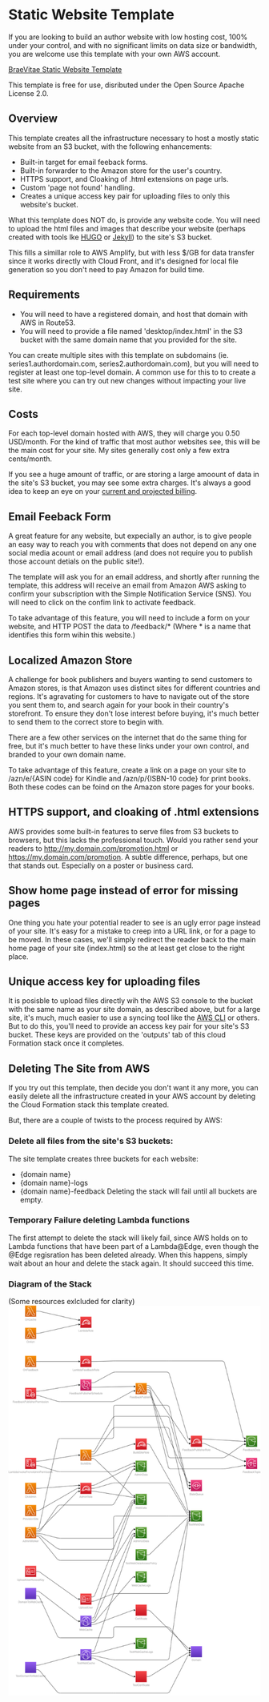 # Static Website Template

If you are looking to build an author website with low hosting cost, 100% under your control, and with no significant limits on data size or bandwidth, you are welcome use this template with your own AWS account.

[BraeVitae Static Website Template](https://us-east-1.console.aws.amazon.com/cloudformation/home?region=us-east-1#/stacks/create/review?templateURL=https://braevitae-pub.s3.amazonaws.com/cloudformation/AuthorSite.template)

This template is free for use, disributed under the Open Source Apache License 2.0.

## Overview

This template creates all the infrastructure necessary to host a mostly static website from an S3 bucket, with the following enhancements:

- Built-in target for email feeback forms.
- Built-in forwarder to the Amazon store for the user's country.
- HTTPS support, and Cloaking of .html extensions on page urls.
- Custom 'page not found' handling.
- Creates a unique access key pair for uploading files to only this website's bucket.

What this template does NOT do, is provide any website code. You will need to upload the html files and images that describe your website (perhaps created with tools lke [HUGO](https://gohugo.io/) or [Jekyll](https://jekyllrb.com/)) to the site's S3 bucket.

This fills a simillar role to AWS Amplify, but with less $/GB for data transfer since it works directly with Cloud Front, and it's designed for local file generation so you don't need to pay Amazon for build time.

## Requirements

 - You will need to have a registered domain, and host that domain with AWS in Route53.
 - You will need to provide a file named 'desktop/index.html' in the S3 bucket with the same domain name that you provided for the site.

You can create multiple sites with this template on subdomains (ie. series1.authordomain.com, series2.authordomain.com), but you will need to register at least one top-level domain. A common use for this to to create a test site where you can try out new changes without impacting your live site.

## Costs

For each top-level domain hosted with AWS, they will charge you 0.50 USD/month. For the kind of traffic that most author websites see, this will be the main cost for your site. My sites generally cost only a few extra cents/month.

If you see a huge amount of traffic, or are storing a large amoount of data in the site's S3 bucket, you may see some extra charges. It's always a good idea to keep an eye on your [current and projected billing](https://console.aws.amazon.com/billing/home).

## Email Feeback Form

A great feature for any website, but expecially an author, is to give people an easy way to reach you with comments that does not depend on any one social media acount or email address (and does not require you to publish those account detials on the public site!).

The template will ask you for an email address, and shortly after running the template, this address will receive an email from Amazon AWS asking to confirm your subscription with the Simple Notification Service (SNS). You will need to click on the confim link to activate feedback.

To take advantage of this feature, you will need to include a form on your website, and HTTP POST the data to /feedback/*  (Where * is a name that identifies this form wihin this website.)

## Localized Amazon Store

A challenge for book publishers and buyers wanting to send customers to Amazon stores, is that Amazon uses distinct sites for different countries and regions. It's agravating for customers to have to navigate out of the store you sent them to, and search again for your book in their country's storefront. To ensure they don't lose interest before buying, it's much better to send them to the correct store to begin with.

There are a few other services on the internet that do the same thing for free, but it's much better to have these links under your own control, and branded to your own domain name.

To take advantage of this feature, create a link on a page on your site to /azn/e/{ASIN code} for Kindle and /azn/p/{ISBN-10 code} for print books. Both these codes can be foind on the Amazon store pages for your books.

## HTTPS support, and cloaking of .html extensions

AWS provides some built-in features to serve files from S3 buckets to browsers, but this lacks the professional touch. Would you rather send your readers to http://my.domain.com/promotion.html or https://my.domain.com/promotion. A subtle difference, perhaps, but one that stands out. Especially on a poster or business card.

## Show home page instead of error for missing pages

One thing you hate your potential reader to see is an ugly error page instead of your site. It's easy for a mistake to creep into a URL link, or for a page to be moved. In these cases, we'll simply redirect the reader back to the main home page of your site (index.html) so the at least get close to the right place.

## Unique access key for uploading files

It is posisble to upload files directly wih the AWS S3 console to the bucket with the same name as your site domain, as described above, but for a large site, it's much, much easier to use a syncing tool like the [AWS CLI](https://docs.aws.amazon.com/cli/latest/userguide/cli-services-s3-commands.html) or others. But to do this, you'll need to provide an access key pair for your site's S3 bucket. These keys are provided on the 'outputs' tab of this cloud Formation stack once it completes.

## Deleting The Site from AWS

If you try out this template, then decide you don't want it any more, you can easily delete all the infrastructure created in your AWS account by deleting the Cloud Formation stack this template created.

But, there are a couple of twists to the process required by AWS:

### Delete all files from the site's S3 buckets:

The site template creates three buckets for each website:
 - {domain name}
 - {domain name}-logs
 - {domain name}-feedback
Deleting the stack will fail until all buckets are empty.

### Temporary Failure deleting Lambda functions

The first attempt to delete the stack will likely fail, since AWS holds on to Lambda functions that have been part of a Lambda@Edge, even though the @Edge regisration has been deleted already. When this happens, simply wait about an hour and delete the stack again. It should succeed this time.

### Diagram of the Stack
(Some resources exlcluded for clarity)
![Diagram](vizualization/AuthorSite.template.png)

